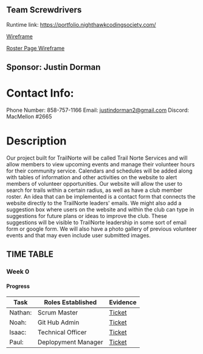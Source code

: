 ## Team Screwdrivers
Runtime link: https://portfolio.nighthawkcodingsociety.com/

[Wireframe](https://docs.google.com/drawings/d/14RODdnrxrKMCJk68_OpMs7CLDXJ4XPMM6XRYiQNPPqI/edit?usp=sharing)

[Roster Page Wireframe](https://docs.google.com/drawings/d/16yUoxlKJP2jDEnlldiArediSeA06jlFYST_C2Zj8K0o/edit?usp=sharing)


## Sponsor: Justin Dorman
# Contact Info: 
Phone Number: 858-757-1166
Email: justindorman2@gmail.com
Discord: MacMellon #2665


# Description
  Our project built for TrailNorte will be called Trail Norte Services and will allow members to view upcoming events and manage their volunteer hours for their community service. Calendars and schedules will be added along with tables of information and other activities on the website to alert members of volunteer opportunities. Our website will allow the user to search for trails within a certain radius, as well as have a club member roster. An idea that can be implemented is a contact form that connects the website directly to the TrailNorte leaders' emails. We might also add a suggestion box where users on the website and within the club can type in suggestions for future plans or ideas to improve the club. These suggestions will be visible to TrailNorte leadership in some sort of email form or google form. We will also have a photo gallery of previous volunteer events and that may even include user submitted images.
  
## TIME TABLE

### Week 0

#### Progress
| **Task** |**Roles Established**| **Evidence** |
| ------------- |---------------| ------------- |
| Nathan:  |Scrum Master| [Ticket]()  |
| Noah:  |Git Hub Admin| [Ticket]()  |
| Isaac:  |Technical Officer| [Ticket]()  |
| Paul:  |Deplopyment Manager| [Ticket]()  | 
